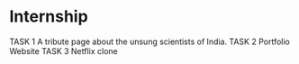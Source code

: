 # Internship
TASK 1
A tribute page about the unsung scientists of India.
TASK 2
Portfolio Website
TASK 3
Netflix clone
